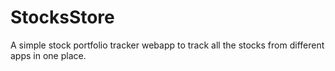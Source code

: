# StocksStore
A simple stock portfolio tracker webapp to track all the stocks from different apps in one place.
